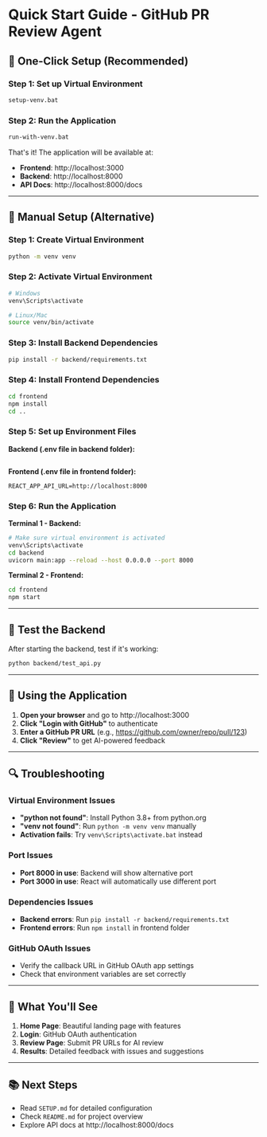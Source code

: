 # Quick Start Guide - GitHub PR Review Agent

## 🚀 One-Click Setup (Recommended)

### Step 1: Set up Virtual Environment
```bash
setup-venv.bat
```

### Step 2: Run the Application
```bash
run-with-venv.bat
```

That's it! The application will be available at:
- **Frontend**: http://localhost:3000
- **Backend**: http://localhost:8000
- **API Docs**: http://localhost:8000/docs

---

## 🔧 Manual Setup (Alternative)

### Step 1: Create Virtual Environment
```bash
python -m venv venv
```

### Step 2: Activate Virtual Environment
```bash
# Windows
venv\Scripts\activate

# Linux/Mac
source venv/bin/activate
```

### Step 3: Install Backend Dependencies
```bash
pip install -r backend/requirements.txt
```

### Step 4: Install Frontend Dependencies
```bash
cd frontend
npm install
cd ..
```

### Step 5: Set up Environment Files

**Backend (.env file in backend folder):**
```env

```

**Frontend (.env file in frontend folder):**
```env
REACT_APP_API_URL=http://localhost:8000
```

### Step 6: Run the Application

**Terminal 1 - Backend:**
```bash
# Make sure virtual environment is activated
venv\Scripts\activate
cd backend
uvicorn main:app --reload --host 0.0.0.0 --port 8000
```

**Terminal 2 - Frontend:**
```bash
cd frontend
npm start
```

---

## 🧪 Test the Backend

After starting the backend, test if it's working:
```bash
python backend/test_api.py
```

---

## 📱 Using the Application

1. **Open your browser** and go to http://localhost:3000
2. **Click "Login with GitHub"** to authenticate
3. **Enter a GitHub PR URL** (e.g., https://github.com/owner/repo/pull/123)
4. **Click "Review"** to get AI-powered feedback

---

## 🔍 Troubleshooting

### Virtual Environment Issues
- **"python not found"**: Install Python 3.8+ from python.org
- **"venv not found"**: Run `python -m venv venv` manually
- **Activation fails**: Try `venv\Scripts\activate.bat` instead

### Port Issues
- **Port 8000 in use**: Backend will show alternative port
- **Port 3000 in use**: React will automatically use different port

### Dependencies Issues
- **Backend errors**: Run `pip install -r backend/requirements.txt`
- **Frontend errors**: Run `npm install` in frontend folder

### GitHub OAuth Issues
- Verify the callback URL in GitHub OAuth app settings
- Check that environment variables are set correctly

---

## 🎯 What You'll See

1. **Home Page**: Beautiful landing page with features
2. **Login**: GitHub OAuth authentication
3. **Review Page**: Submit PR URLs for AI review
4. **Results**: Detailed feedback with issues and suggestions

---

## 📚 Next Steps

- Read `SETUP.md` for detailed configuration
- Check `README.md` for project overview
- Explore API docs at http://localhost:8000/docs 